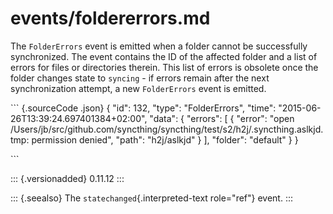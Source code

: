 # events/foldererrors.md

The `FolderErrors` event is emitted when a folder cannot be successfully synchronized. The event contains the ID of the affected folder and a list of errors for files or directories therein. This list of errors is obsolete once the folder changes state to `syncing` - if errors remain after the next synchronization attempt, a new `FolderErrors` event is emitted.

\`\`\` {.sourceCode .json} { "id": 132, "type": "FolderErrors", "time": "2015-06-26T13:39:24.697401384+02:00", "data": { "errors": \[ { "error": "open /Users/jb/src/github.com/syncthing/syncthing/test/s2/h2j/.syncthing.aslkjd.tmp: permission denied", "path": "h2j/aslkjd" } \], "folder": "default" } }

\`\`\`

::: {.versionadded} 0.11.12 :::

::: {.seealso} The `statechanged`{.interpreted-text role="ref"} event. :::

